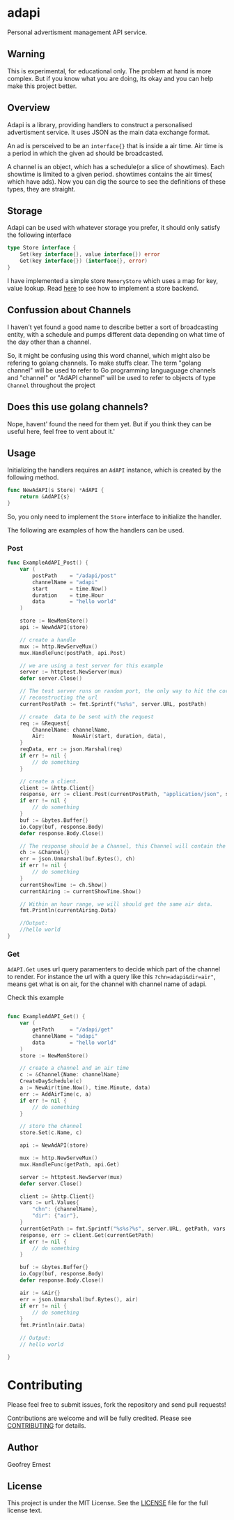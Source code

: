 # adapi
Personal advertisment management API service.

## Warning
This is experimental, for educational only. The problem at hand is more complex. But if you know what you are doing, its okay and you can help make this project better.

## Overview
Adapi is a library, providing handlers to construct a personalised advertisment service. It uses JSON as the main data exchange format.

An ad is persceived to be an `interface{}` that is inside a air time. Air time is a period in which the given ad should be broadcasted.

A channel is an object, which has a schedule(or a slice of showtimes). Each showtime is limited to a given period. showtimes contains the air times( which have ads). Now you can dig the source to see the definitions of these types, they are straight.

## Storage
Adapi can be used with whatever storage you prefer, it should only satisfy the following interface

```go
type Store interface {
	Set(key interface{}, value interface{}) error
	Get(key interface{}) (interface{}, error)
}
```

I have implemented a simple store `MemoryStore` which uses a map for key, value lookup. Read [here](store.go) to see how to implement a store backend.

## Confussion about Channels
I haven't yet found a good name to describe better  a sort of broadcasting entity, with a schedule and pumps different data depending on what time of the day other than a channel.

So, it might be confusing using this word channel, which might also be refering to golang channels. To make stuffs clear. The term "golang channel" will be used to refer to Go programming languaguage channels and "channel" or "AdAPI channel" will be used to refer to objects of type `Channel` throughout the project

## Does this use golang channels?
Nope, havent' found the need for them yet. But if you think they can be useful here, feel free to vent about it.'

## Usage
Initializing the handlers requires an `AdAPI` instance, which is created by the following method.

```go
func NewAdAPI(s Store) *AdAPI {
	return &AdAPI{s}
}
```

So, you only need to implement the `Store` interface to initialize the handler.


The following are examples of how the handlers can be used.

### Post
```go
func ExampleAdAPI_Post() {
	var (
		postPath    = "/adapi/post"
		channelName = "adapi"
		start       = time.Now()
		duration    = time.Hour
		data        = "hello world"
	)

	store := NewMemStore()
	api := NewAdAPI(store)

	// create a handle
	mux := http.NewServeMux()
	mux.HandleFunc(postPath, api.Post)

	// we are using a test server for this example
	server := httptest.NewServer(mux)
	defer server.Close()

	// The test server runs on random port, the only way to hit the correct socket is by
	// reconstructing the url
	currentPostPath := fmt.Sprintf("%s%s", server.URL, postPath)

	// create  data to be sent with the request
	req := &Request{
		ChannelName: channelName,
		Air:         NewAir(start, duration, data),
	}
	reqData, err := json.Marshal(req)
	if err != nil {
		// do something
	}

	// create a client.
	client := &http.Client{}
	response, err := client.Post(currentPostPath, "application/json", strings.NewReader(string(reqData)))
	if err != nil {
		// do something
	}
	buf := &bytes.Buffer{}
	io.Copy(buf, response.Body)
	defer response.Body.Close()

	// The response should be a Channel, this Channel will contain the airtime we have posted
	ch := &Channel{}
	err = json.Unmarshal(buf.Bytes(), ch)
	if err != nil {
		// do something
	}
	currentShowTime := ch.Show()
	currentAiring := currentShowTime.Show()

	// Within an hour range, we will should get the same air data.
	fmt.Println(currentAiring.Data)

	//Output:
	//hello world
}
```


### Get
`AdAPI.Get` uses url query paramenters to decide which part of the channel to render. For instance the url with  a query like this `?chn=adapi&dir=air"`, means get what is on air, for the channel with channel name of adapi.

Check this example
```go

func ExampleAdAPI_Get() {
	var (
		getPath     = "/adapi/get"
		channelName = "adapi"
		data        = "hello world"
	)
	store := NewMemStore()

	// create a channel and an air time
	c := &Channel{Name: channelName}
	CreateDaySchedule(c)
	a := NewAir(time.Now(), time.Minute, data)
	err := AddAirTime(c, a)
	if err != nil {
		// do something
	}

	// store the channel
	store.Set(c.Name, c)

	api := NewAdAPI(store)

	mux := http.NewServeMux()
	mux.HandleFunc(getPath, api.Get)

	server := httptest.NewServer(mux)
	defer server.Close()

	client := &http.Client{}
	vars := url.Values{
		"chn": {channelName},
		"dir": {"air"},
	}
	currentGetPath := fmt.Sprintf("%s%s?%s", server.URL, getPath, vars.Encode())
	response, err := client.Get(currentGetPath)
	if err != nil {
		// do something
	}

	buf := &bytes.Buffer{}
	io.Copy(buf, response.Body)
	defer response.Body.Close()

	air := &Air{}
	err = json.Unmarshal(buf.Bytes(), air)
	if err != nil {
		// do something
	}
	fmt.Println(air.Data)

	// Output:
	// hello world

}

```

Contributing
============

Please feel free to submit issues, fork the repository and send pull requests!

Contributions are welcome and will be fully credited. Please see [CONTRIBUTING](CONTRIBUTING.md) for details.

## Author
Geofrey Ernest

## License

This project is under the MIT License. See the [LICENSE](LICENCE) file for the full license text.

